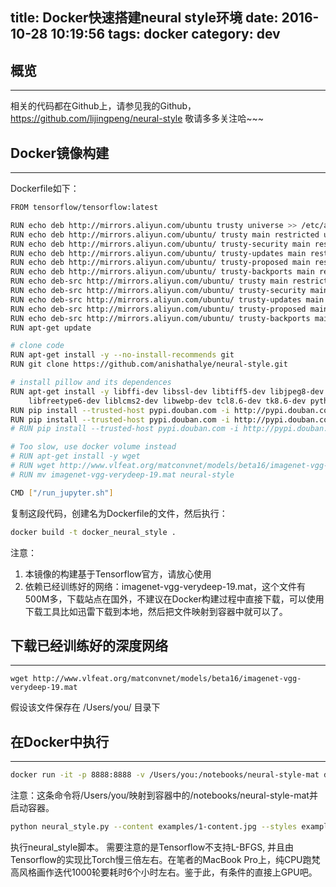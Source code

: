 title: Docker快速搭建neural style环境
date: 2016-10-28 10:19:56
tags: docker
category: dev
---

## 概览
---

相关的代码都在Github上，请参见我的Github，https://github.com/lijingpeng/neural-style
敬请多多关注哈~~~

## Docker镜像构建
----

Dockerfile如下：
```bash
FROM tensorflow/tensorflow:latest

RUN echo deb http://mirrors.aliyun.com/ubuntu trusty universe >> /etc/apt/sources.list
RUN echo deb http://mirrors.aliyun.com/ubuntu/ trusty main restricted universe multiverse >> /etc/apt/sources.list
RUN echo deb http://mirrors.aliyun.com/ubuntu/ trusty-security main restricted universe multiverse >> /etc/apt/sources.list
RUN echo deb http://mirrors.aliyun.com/ubuntu/ trusty-updates main restricted universe multiverse >> /etc/apt/sources.list
RUN echo deb http://mirrors.aliyun.com/ubuntu/ trusty-proposed main restricted universe multiverse >> /etc/apt/sources.list
RUN echo deb http://mirrors.aliyun.com/ubuntu/ trusty-backports main restricted universe multiverse >> /etc/apt/sources.list
RUN echo deb-src http://mirrors.aliyun.com/ubuntu/ trusty main restricted universe multiverse >> /etc/apt/sources.list
RUN echo deb-src http://mirrors.aliyun.com/ubuntu/ trusty-security main restricted universe multiverse >> /etc/apt/sources.list
RUN echo deb-src http://mirrors.aliyun.com/ubuntu/ trusty-updates main restricted universe multiverse >> /etc/apt/sources.list
RUN echo deb-src http://mirrors.aliyun.com/ubuntu/ trusty-proposed main restricted universe multiverse >> /etc/apt/sources.list
RUN echo deb-src http://mirrors.aliyun.com/ubuntu/ trusty-backports main restricted universe multiverse >> /etc/apt/sources.list
RUN apt-get update

# clone code
RUN apt-get install -y --no-install-recommends git
RUN git clone https://github.com/anishathalye/neural-style.git

# install pillow and its dependences
RUN apt-get install -y libffi-dev libssl-dev libtiff5-dev libjpeg8-dev zlib1g-dev \
    libfreetype6-dev liblcms2-dev libwebp-dev tcl8.6-dev tk8.6-dev python-tk
RUN pip install --trusted-host pypi.douban.com -i http://pypi.douban.com/simple/ -U pip
RUN pip install --trusted-host pypi.douban.com -i http://pypi.douban.com/simple/ -U Pillow
# RUN pip install --trusted-host pypi.douban.com -i http://pypi.douban.com/simple/ -U pyopenssl ndg-httpsclient pyasn1

# Too slow, use docker volume instead
# RUN apt-get install -y wget
# RUN wget http://www.vlfeat.org/matconvnet/models/beta16/imagenet-vgg-verydeep-19.mat
# RUN mv imagenet-vgg-verydeep-19.mat neural-style

CMD ["/run_jupyter.sh"]
```

复制这段代码，创建名为Dockerfile的文件，然后执行：
```bash
docker build -t docker_neural_style .
```

注意：
1. 本镜像的构建基于Tensorflow官方，请放心使用
2. 依赖已经训练好的网络：imagenet-vgg-verydeep-19.mat，这个文件有500M多，下载站点在国外，不建议在Docker构建过程中直接下载，可以使用下载工具比如迅雷下载到本地，然后把文件映射到容器中就可以了。

## 下载已经训练好的深度网络
---

```
wget http://www.vlfeat.org/matconvnet/models/beta16/imagenet-vgg-verydeep-19.mat
```

假设该文件保存在 /Users/you/ 目录下

## 在Docker中执行
---
```bash
docker run -it -p 8888:8888 -v /Users/you:/notebooks/neural-style-mat docker_neural_style /bin/bash
```
注意：这条命令将/Users/you/映射到容器中的/notebooks/neural-style-mat并启动容器。

```bash
python neural_style.py --content examples/1-content.jpg --styles examples/1-style.jpg --output examples/myoutput.jpg --network ../neural-style-mat/imagenet-vgg-verydeep-19.mat
```

执行neural_style脚本。
需要注意的是Tensorflow不支持L-BFGS, 并且由Tensorflow的实现比Torch慢三倍左右。在笔者的MacBook Pro上，纯CPU跑梵高风格画作迭代1000轮要耗时6个小时左右。鉴于此，有条件的直接上GPU吧。
